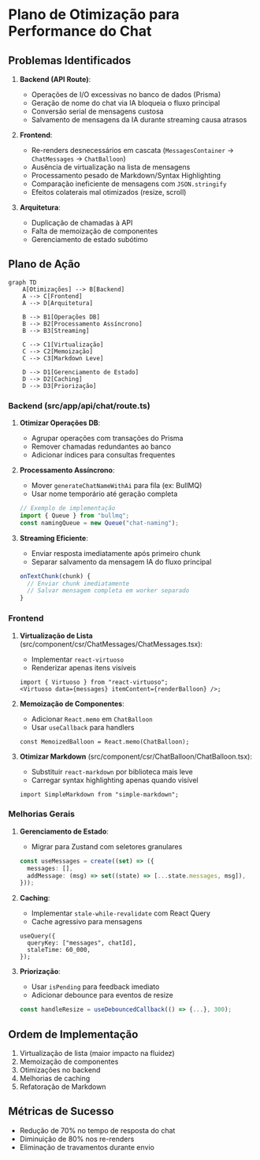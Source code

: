# Plano de Otimização para Performance do Chat

## Problemas Identificados

1. **Backend (API Route)**:
   - Operações de I/O excessivas no banco de dados (Prisma)
   - Geração de nome do chat via IA bloqueia o fluxo principal
   - Conversão serial de mensagens custosa
   - Salvamento de mensagens da IA durante streaming causa atrasos

2. **Frontend**:
   - Re-renders desnecessários em cascata (`MessagesContainer` → `ChatMessages` → `ChatBalloon`)
   - Ausência de virtualização na lista de mensagens
   - Processamento pesado de Markdown/Syntax Highlighting
   - Comparação ineficiente de mensagens com `JSON.stringify`
   - Efeitos colaterais mal otimizados (resize, scroll)

3. **Arquitetura**:
   - Duplicação de chamadas à API
   - Falta de memoização de componentes
   - Gerenciamento de estado subótimo

## Plano de Ação

```mermaid
graph TD
    A[Otimizações] --> B[Backend]
    A --> C[Frontend]
    A --> D[Arquitetura]

    B --> B1[Operações DB]
    B --> B2[Processamento Assíncrono]
    B --> B3[Streaming]

    C --> C1[Virtualização]
    C --> C2[Memoização]
    C --> C3[Markdown Leve]

    D --> D1[Gerenciamento de Estado]
    D --> D2[Caching]
    D --> D3[Priorização]
```

### Backend (src/app/api/chat/route.ts)

1. **Otimizar Operações DB**:
   - Agrupar operações com transações do Prisma
   - Remover chamadas redundantes ao banco
   - Adicionar índices para consultas frequentes

2. **Processamento Assíncrono**:
   - Mover `generateChatNameWithAi` para fila (ex: BullMQ)
   - Usar nome temporário até geração completa

   ```ts
   // Exemplo de implementação
   import { Queue } from "bullmq";
   const namingQueue = new Queue("chat-naming");
   ```

3. **Streaming Eficiente**:
   - Enviar resposta imediatamente após primeiro chunk
   - Separar salvamento da mensagem IA do fluxo principal
   ```ts
   onTextChunk(chunk) {
     // Enviar chunk imediatamente
     // Salvar mensagem completa em worker separado
   }
   ```

### Frontend

1. **Virtualização de Lista** (src/component/csr/ChatMessages/ChatMessages.tsx):
   - Implementar `react-virtuoso`
   - Renderizar apenas itens visíveis

   ```tsx
   import { Virtuoso } from "react-virtuoso";
   <Virtuoso data={messages} itemContent={renderBalloon} />;
   ```

2. **Memoização de Componentes**:
   - Adicionar `React.memo` em `ChatBalloon`
   - Usar `useCallback` para handlers

   ```tsx
   const MemoizedBalloon = React.memo(ChatBalloon);
   ```

3. **Otimizar Markdown** (src/component/csr/ChatBalloon/ChatBalloon.tsx):
   - Substituir `react-markdown` por biblioteca mais leve
   - Carregar syntax highlighting apenas quando visível
   ```tsx
   import SimpleMarkdown from "simple-markdown";
   ```

### Melhorias Gerais

1. **Gerenciamento de Estado**:
   - Migrar para Zustand com seletores granulares

   ```ts
   const useMessages = create((set) => ({
     messages: [],
     addMessage: (msg) => set((state) => [...state.messages, msg]),
   }));
   ```

2. **Caching**:
   - Implementar `stale-while-revalidate` com React Query
   - Cache agressivo para mensagens

   ```tsx
   useQuery({
     queryKey: ["messages", chatId],
     staleTime: 60_000,
   });
   ```

3. **Priorização**:
   - Usar `isPending` para feedback imediato
   - Adicionar debounce para eventos de resize
   ```ts
   const handleResize = useDebouncedCallback(() => {...}, 300);
   ```

## Ordem de Implementação

1. Virtualização de lista (maior impacto na fluidez)
2. Memoização de componentes
3. Otimizações no backend
4. Melhorias de caching
5. Refatoração de Markdown

## Métricas de Sucesso

- Redução de 70% no tempo de resposta do chat
- Diminuição de 80% nos re-renders
- Eliminação de travamentos durante envio
